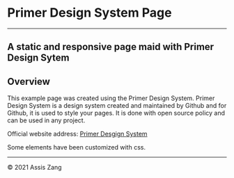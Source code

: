 # Primer Design System Page
- - -
## A static and responsive page maid with Primer Design Sytem

## Overview

This example page was created using the Primer Design System.
Primer Design System is a design system created and maintained by Github and for Github, it is used to style your pages.
It is done with open source policy and can be used in any project. 

Official website address: [Primer Desgign System](https://primer.style)

Some elements have been customized with css.
- - -
© 2021 Assis Zang 
